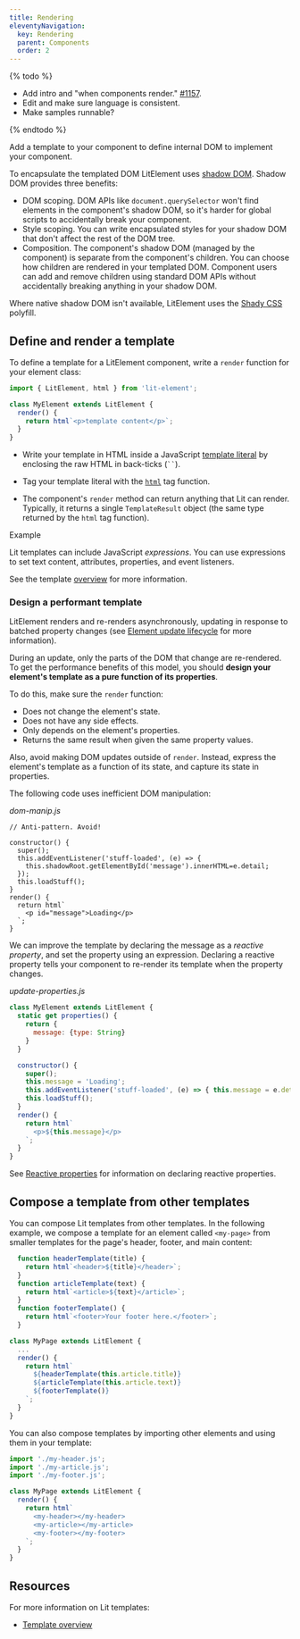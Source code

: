 ```yaml
---
title: Rendering
eleventyNavigation:
  key: Rendering
  parent: Components
  order: 2
---
```


{% todo %}

-  Add intro and "when components render." [#1157](https://github.com/Polymer/internal/issues/1157).
-  Edit and make sure language is consistent.
-  Make samples runnable?

{% endtodo %}

Add a template to your component to define internal DOM to implement your component.

To encapsulate the templated DOM LitElement uses
[shadow DOM](https://developers.google.com/web/fundamentals/web-components/shadowdom).
Shadow DOM provides three benefits:

* DOM scoping. DOM APIs like `document.querySelector` won't find elements in the
  component's shadow DOM, so it's harder for global scripts to accidentally break your component.
* Style scoping. You can write encapsulated styles for your shadow DOM that don't
  affect the rest of the DOM tree.
* Composition. The component's shadow DOM (managed by the component) is separate from the component's children. You can choose how children are rendered in your templated DOM. Component users can add and remove children using standard DOM APIs without accidentally breaking anything in your shadow DOM.

Where native shadow DOM isn't available, LitElement
uses the [Shady CSS](https://github.com/webcomponents/polyfills/tree/master/packages/shadycss) polyfill.


## Define and render a template

To define a template for a LitElement component, write a `render` function for your element class:

```js
import { LitElement, html } from 'lit-element';

class MyElement extends LitElement {
  render() {
    return html`<p>template content</p>`;
  }
}
```

*   Write your template in HTML inside a JavaScript [template literal](https://developer.mozilla.org/en-US/docs/Web/JavaScript/Reference/Template_literals) by enclosing the raw HTML in back-ticks
    (<code>``</code>).


*   Tag your template literal with the [`html`](https://lit-html.polymer-project.org/api/modules/lit_html.html#html)
    tag function.

*   The component's `render` method can return anything that Lit can render. Typically, it
    returns a single `TemplateResult` object (the same type returned by the `html` tag function).

Example

<playground-ide project-src="/samples/docs/templates/define/project.json">
</playground-ide>

Lit templates can include JavaScript _expressions_. You can use expressions to set text content, attributes, properties, and event listeners.

See the template [overview](/guide/templates/overview) for more information.

### Design a performant template

LitElement renders and re-renders asynchronously, updating in response to batched property changes (see [Element update lifecycle](#lifecycle) for more information).

During an update, only the parts of the DOM that change are re-rendered. To get the performance benefits of this model, you should **design your element's template as a pure function of its properties**.

To do this, make sure the `render` function:

* Does not change the element's state.
* Does not have any side effects.
* Only depends on the element's properties.
* Returns the same result when given the same property values.

Also, avoid making DOM updates outside of `render`. Instead, express the element's template as a function of its state, and capture its state in properties.

The following code uses inefficient DOM manipulation:

_dom-manip.js_

```text
// Anti-pattern. Avoid!

constructor() {
  super();
  this.addEventListener('stuff-loaded', (e) => {
    this.shadowRoot.getElementById('message').innerHTML=e.detail;
  });
  this.loadStuff();
}
render() {
  return html`
    <p id="message">Loading</p>
  `;
}
```

We can improve the template by declaring the message as a _reactive property_, and set the property using an expression. Declaring a reactive property tells your component to re-render its template when the property changes.


_update-properties.js_

```js
class MyElement extends LitElement {
  static get properties() {
    return {
      message: {type: String}
    }
  }

  constructor() {
    super();
    this.message = 'Loading';
    this.addEventListener('stuff-loaded', (e) => { this.message = e.detail } );
    this.loadStuff();
  }
  render() {
    return html`
      <p>${this.message}</p>
    `;
  }
}
```

<playground-ide project-src="/samples/docs/templates/design/project.json"></playground-ide>

See [Reactive properties](/guide/components/properties) for information on declaring reactive properties.

## Compose a template from other templates

You can compose Lit templates from other templates. In the following example, we compose a template for an element called `<my-page>` from smaller templates for the page's header, footer, and main content:

```js
  function headerTemplate(title) {
    return html`<header>${title}</header>`;
  }
  function articleTemplate(text) {
    return html`<article>${text}</article>`;
  }
  function footerTemplate() {
    return html`<footer>Your footer here.</footer>`;
  }

class MyPage extends LitElement {
  ...
  render() {
    return html`
      ${headerTemplate(this.article.title)}
      ${articleTemplate(this.article.text)}
      ${footerTemplate()}
    `;
  }
}
```

<playground-ide project-src="/samples/docs/templates/compose/project.json"></playground-ide>

You can also compose templates by importing other elements and using them in your template:

```js
import './my-header.js';
import './my-article.js';
import './my-footer.js';

class MyPage extends LitElement {
  render() {
    return html`
      <my-header></my-header>
      <my-article></my-article>
      <my-footer></my-footer>
    `;
  }
}
```

<playground-ide project-src="/samples/docs/templates/composeimports/project.json"></playground-ide>


## Resources

For more information on Lit templates:

* [Template overview](/guide/templates/overview)


